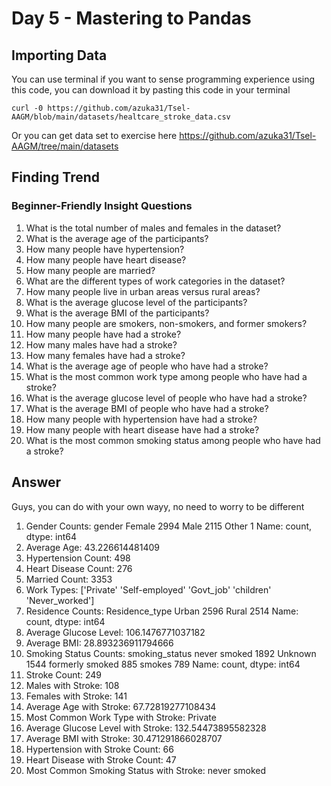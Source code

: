 # Day 5 - Mastering to Pandas


## Importing Data

You can use terminal if you want to sense programming experience using this code, you can download it by pasting this code in your terminal
```
curl -0 https://github.com/azuka31/Tsel-AAGM/blob/main/datasets/healtcare_stroke_data.csv
```

Or you can get data set to exercise here https://github.com/azuka31/Tsel-AAGM/tree/main/datasets
## Finding Trend
### Beginner-Friendly Insight Questions

1. What is the total number of males and females in the dataset?
2. What is the average age of the participants?
3. How many people have hypertension?
4. How many people have heart disease?
5. How many people are married?
6. What are the different types of work categories in the dataset?
7. How many people live in urban areas versus rural areas?
8. What is the average glucose level of the participants?
9. What is the average BMI of the participants?
10. How many people are smokers, non-smokers, and former smokers?
11. How many people have had a stroke?
12. How many males have had a stroke?
13. How many females have had a stroke?
14. What is the average age of people who have had a stroke?
15. What is the most common work type among people who have had a stroke?
16. What is the average glucose level of people who have had a stroke?
17. What is the average BMI of people who have had a stroke?
18. How many people with hypertension have had a stroke?
19. How many people with heart disease have had a stroke?
20. What is the most common smoking status among people who have had a stroke?

## Answer

Guys, you can do with your own wayy, no need to worry to be different

1. Gender Counts:
 gender
Female    2994
Male      2115
Other        1
Name: count, dtype: int64
2. Average Age: 43.226614481409
3. Hypertension Count: 498
4. Heart Disease Count: 276
5. Married Count: 3353
6. Work Types: ['Private' 'Self-employed' 'Govt_job' 'children' 'Never_worked']
7. Residence Counts:
 Residence_type
Urban    2596
Rural    2514
Name: count, dtype: int64
8. Average Glucose Level: 106.1476771037182
9. Average BMI: 28.893236911794666
10. Smoking Status Counts:
 smoking_status
never smoked       1892
Unknown            1544
formerly smoked     885
smokes              789
Name: count, dtype: int64
11. Stroke Count: 249
12. Males with Stroke: 108
13. Females with Stroke: 141
14. Average Age with Stroke: 67.72819277108434
15. Most Common Work Type with Stroke: Private
16. Average Glucose Level with Stroke: 132.54473895582328
17. Average BMI with Stroke: 30.471291866028707
18. Hypertension with Stroke Count: 66
19. Heart Disease with Stroke Count: 47
20. Most Common Smoking Status with Stroke: never smoked
